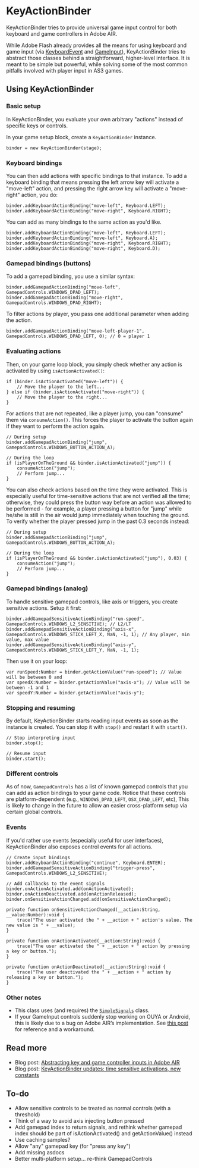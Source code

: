 # KeyActionBinder

KeyActionBinder tries to provide universal game input control for both keyboard and game controllers in Adobe AIR.

While Adobe Flash already provides all the means for using keyboard and game input (via [KeyboardEvent](http://help.adobe.com/en_US/FlashPlatform/reference/actionscript/3/flash/events/KeyboardEvent.html) and [GameInput](http://help.adobe.com/en_US/FlashPlatform/reference/actionscript/3/flash/ui/GameInput.html)), KeyActionBinder tries to abstract those classes behind a straightforward, higher-level interface. It is meant to be simple but powerful, while solving some of the most common pitfalls involved with player input in AS3 games.

## Using KeyActionBinder

### Basic setup

In KeyActionBinder, you evaluate your own arbitrary "actions" instead of specific keys or controls.

In your game setup block, create a `KeyActionBinder` instance.

	binder = new KeyActionBinder(stage);

### Keyboard bindings

You can then add actions with specific bindings to that instance. To add a keyboard binding that means pressing the left arrow key will activate a "move-left" action, and pressing the right arrow key will activate a "move-right" action, you do:

	binder.addKeyboardActionBinding("move-left", Keyboard.LEFT);
	binder.addKeyboardActionBinding("move-right", Keyboard.RIGHT);

You can add as many bindings to the same action as you'd like.

	binder.addKeyboardActionBinding("move-left", Keyboard.LEFT);
	binder.addKeyboardActionBinding("move-left", Keyboard.A);
	binder.addKeyboardActionBinding("move-right", Keyboard.RIGHT);
	binder.addKeyboardActionBinding("move-right", Keyboard.D);

### Gamepad bindings (buttons)
	
To add a gamepad binding, you use a similar syntax:

	binder.addGamepadActionBinding("move-left", GamepadControls.WINDOWS_DPAD_LEFT);
	binder.addGamepadActionBinding("move-right", GamepadControls.WINDOWS_DPAD_RIGHT);

To filter actions by player, you pass one additional parameter when adding the action.

	binder.addGamepadActionBinding("move-left-player-1", GamepadControls.WINDOWS_DPAD_LEFT, 0); // 0 = player 1

### Evaluating actions

Then, on your game loop block, you simply check whether any action is activated by using `isActionActivated()`:

	if (binder.isActionActivated("move-left")) {
		// Move the player to the left...
	} else if (binder.isActionActivated("move-right")) {
		// Move the player to the right...
	}

For actions that are not repeated, like a player jump, you can "consume" them via `consumeAction()`. This forces the player to activate the button again if they want to perform the action again.

	// During setup
	binder.addGamepadActionBinding("jump", GamepadControls.WINDOWS_BUTTON_ACTION_A);

	// During the loop
	if (isPlayerOnTheGround && binder.isActionActivated("jump")) {
		consumeAction("jump");
		// Perform jump...
	}

You can also check actions based on the time they were activated. This is especially useful for time-sensitive actions that are not verified all the time; otherwise, they could press the button way before an action was allowed to be performed - for example, a player pressing a button for "jump" while he/she is still in the air would jump immediately when touching the ground. To verify whether the player pressed jump in the past 0.3 seconds instead:

	// During setup
	binder.addGamepadActionBinding("jump", GamepadControls.WINDOWS_BUTTON_ACTION_A);

	// During the loop
	if (isPlayerOnTheGround && binder.isActionActivated("jump"), 0.03) {
		consumeAction("jump");
		// Perform jump...
	}

### Gamepad bindings (analog)

To handle sensitive gamepad controls, like axis or triggers, you create sensitive actions. Setup it first:

	binder.addGamepadSensitiveActionBinding("run-speed", GamepadControls.WINDOWS_L2_SENSITIVE); // L2/LT
	binder.addGamepadSensitiveActionBinding("axis-x", GamepadControls.WINDOWS_STICK_LEFT_X, NaN, -1, 1); // Any player, min value, max value
	binder.addGamepadSensitiveActionBinding("axis-y", GamepadControls.WINDOWS_STICK_LEFT_Y, NaN, -1, 1);

Then use it on your loop:

	var runSpeed:Number = binder.getActionValue("run-speed"); // Value will be between 0 and 
	var speedX:Number = binder.getActionValue("axis-x"); // Value will be between -1 and 1
	var speedY:Number = binder.getActionValue("axis-y");

### Stopping and resuming

By default, KeyActionBinder starts reading input events as soon as the instance is created. You can stop it with `stop()` and restart it with `start()`.

	// Stop interpreting input
	binder.stop();

	// Resume input
	binder.start();

### Different controls

As of now, `GamepadControls` has a list of known gamepad controls that you can add as action bindings to your game code. Notice that these controls are platform-dependent (e.g., `WINDOWS_DPAD_LEFT`, `OSX_DPAD_LEFT`, etc), This is likely to change in the future to allow an easier cross-platform setup via certain global controls.

### Events

If you'd rather use events (especially useful for user interfaces), KeyActionBinder also exposes control events for all actions.

	// Create input bindings
	binder.addKeyboardActionBinding("continue", Keyboard.ENTER);
	binder.addGamepadSensitiveActionBinding("trigger-press", GamepadControls.WINDOWS_L2_SENSITIVE);

	// Add callbacks to the event signals
	binder.onActionActivated.add(onActionActivated);
	binder.onActionDeactivated.add(onActionReleased);
	binder.onSensitiveActionChanged.add(onSensitiveActionChanged);

	private function onSensitiveActionChanged(__action:String, __value:Number):void {
		trace("The user activated the " + __action + " action's value. The new value is " + __value);
	}

	private function onActionActivated(__action:String):void {
		trace("The user activated the " + __action + " action by pressing a key or button.");
	}

	private function onActionDeactivated(__action:String):void {
		trace("The user deactivated the " + __action + " action by releasing a key or button.");
	}


### Other notes

 * This class uses (and requires) the [`SimpleSignals`](https://github.com/zeh/as3/blob/master/com/zehfernando/signals/SimpleSignal.as) class.
 * If your GameInput controls suddenly stop working on OUYA or Android, this is likely due to a bug on Adobe AIR’s implementation. See [this post](http://zehfernando.com/2013/adobe-air-gameinput-pitfalls/) for reference and a workaround.

## Read more

 * Blog post: [Abstracting key and game controller inputs in Adobe AIR](http://zehfernando.com/2013/abstracting-key-and-game-controller-inputs-in-adobe-air/)
 * Blog post: [KeyActionBinder updates: time sensitive activations, new constants](http://zehfernando.com/2013/keyactionbinder-updates-time-sensitive-activations-new-constants/)

## To-do
 * Allow sensitive controls to be treated as normal controls (with a threshold)
 * Think of a way to avoid axis injecting button pressed
 * Add gamepad index to return signals, and rethink whether gamepad index should be part of isActionActivated() and getActionValue() instead
 * Use caching samples?
 * Allow "any" gamepad key (for "press any key")
 * Add missing asdocs
 * Better multi-platform setup... re-think GamepadControls